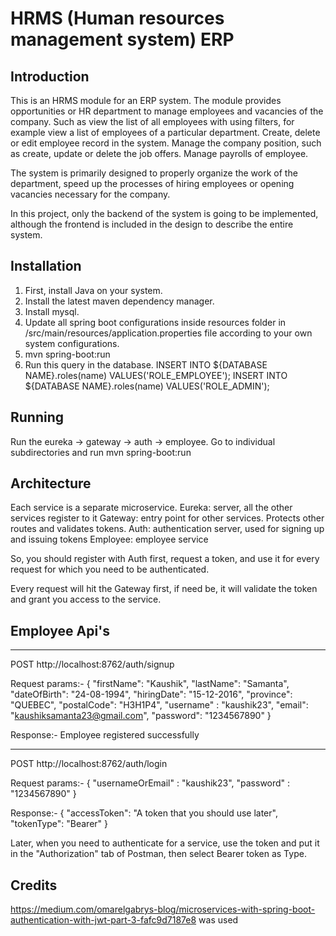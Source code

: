 # HRMS (Human resources management system) ERP

## Introduction

This is an HRMS module for an ERP system. The module provides opportunities or HR department to manage employees and vacancies of the company. Such as view the list of all employees with using filters, for example view a list of employees of a particular department. Create, delete or edit employee record in the system. Manage the company position, such as create, update or delete the job offers. Manage payrolls of employee.  

 

The system is primarily designed to properly organize the work of the department, speed up the processes of hiring employees or opening vacancies necessary for the company. 

 

In this project, only the backend of the system is going to be implemented, although the frontend is included in the design to describe the entire system. 

## Installation

1) First, install Java on your system.
2) Install the latest maven dependency manager.
3) Install mysql.
4) Update all spring boot configurations inside resources folder in 
    /src/main/resources/application.properties file according to your own system configurations.
5) mvn spring-boot:run
6) Run this query in the database.
  INSERT INTO ${DATABASE NAME}.roles(name) VALUES('ROLE_EMPLOYEE');
  INSERT INTO ${DATABASE NAME}.roles(name) VALUES('ROLE_ADMIN');
  
## Running

Run the eureka -> gateway -> auth -> employee.
Go to individual subdirectories and run 
mvn spring-boot:run

## Architecture

Each service is a separate microservice.
Eureka: server, all the other services register to it
Gateway: entry point for other services. Protects other routes and validates tokens.
Auth: authentication server, used for signing up and issuing tokens
Employee: employee service

So, you should register with Auth first, request a token, and use it for every request for which you need to be authenticated.

Every request will hit the Gateway first, if need be, it will validate the token and grant you access to the service.

## Employee Api's
  ***************************************************************************************
  POST
  http://localhost:8762/auth/signup
  
  Request params:- 
  {
    "firstName": "Kaushik",
    "lastName": "Samanta",
    "dateOfBirth": "24-08-1994",
    "hiringDate": "15-12-2016",
    "province": "QUEBEC",
    "postalCode": "H3H1P4",
    "username" : "kaushik23",
    "email": "kaushiksamanta23@gmail.com",
    "password": "1234567890"
  }
  
  Response:-
  Employee registered successfully
 
  ****************************************************************************************
  POST
  http://localhost:8762/auth/login

  Request params:- 
  {
   "usernameOrEmail" : "kaushik23",
   "password" : "1234567890"
  }
  
  Response:-
   {
     "accessToken": "A token that you should use later",
     "tokenType": "Bearer"
  }

  Later, when you need to authenticate for a service, use the token and put it in the "Authorization" tab of Postman, then select Bearer token as Type.
  
  ## Credits
  
  https://medium.com/omarelgabrys-blog/microservices-with-spring-boot-authentication-with-jwt-part-3-fafc9d7187e8 was used
